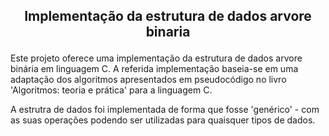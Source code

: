 
## <p align="center"> Implementação da estrutura de dados arvore binaria </p> 

Este projeto oferece uma implementação da estrutura de dados arvore binária em linguagem C.
A referida implementação baseia-se em uma adaptação dos algoritmos apresentados em pseudocódigo no livro
'Algoritmos: teoria e prática' para a linguagem C.

A estrutra de dados foi implementada de forma que fosse 'genérico' - com as suas operações podendo ser utilizadas 
para quaisquer tipos de dados.
